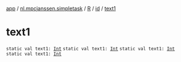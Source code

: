 [app](../../../index.md) / [nl.mpcjanssen.simpletask](../../index.md) / [R](../index.md) / [id](index.md) / [text1](.)

# text1

`static val text1: `[`Int`](https://kotlinlang.org/api/latest/jvm/stdlib/kotlin/-int/index.html)
`static val text1: `[`Int`](https://kotlinlang.org/api/latest/jvm/stdlib/kotlin/-int/index.html)
`static val text1: `[`Int`](https://kotlinlang.org/api/latest/jvm/stdlib/kotlin/-int/index.html)
`static val text1: `[`Int`](https://kotlinlang.org/api/latest/jvm/stdlib/kotlin/-int/index.html)